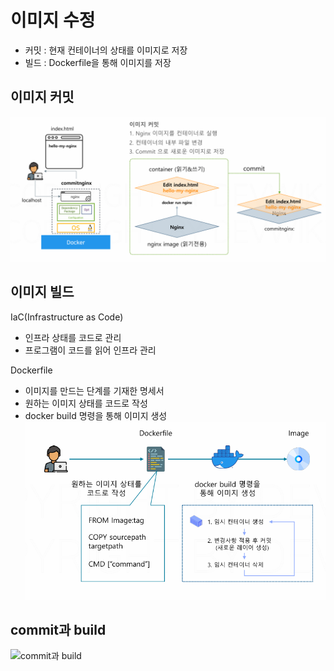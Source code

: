 # 이미지 수정 
- 커밋 : 현재 컨테이너의 상태를 이미지로 저장
- 빌드 : Dockerfile을 통해 이미지를 저장

## 이미지 커밋

![이미지 커밋](<./images/이미지_커밋.png>)

## 이미지 빌드
IaC(Infrastructure as Code)
- 인프라 상태를 코드로 관리
- 프로그램이 코드를 읽어 인프라 관리

Dockerfile
- 이미지를 만드는 단계를 기재한 명세서
- 원하는 이미지 상태를 코드로 작성
- docker build 명령을 통해 이미지 생성
![도커 파일로 이미지 생성](<./images/dockerfile_create_image.png>)
## commit과 build
![commit과 build](<./images/commit과 build.png>)

